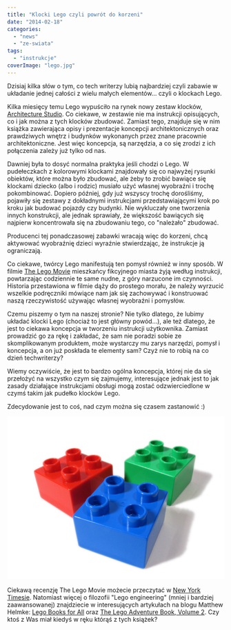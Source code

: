 ```yaml
---
title: "Klocki Lego czyli powrót do korzeni"
date: "2014-02-18"
categories: 
  - "news"
  - "ze-swiata"
tags: 
  - "instrukcje"
coverImage: "lego.jpg"
---
```


Dzisiaj kilka słów o tym, co tech writerzy lubią najbardziej czyli zabawie w układanie jednej całości z wielu małych elementów... czyli o klockach Lego.

Kilka miesięcy temu Lego wypuściło na rynek nowy zestaw klocków, [Architecture Studio](http://shop.lego.com/en-US/Studio-21050#shopxlink "Lego Architecture Studio"). Co ciekawe, w zestawie nie ma instrukcji opisujących, co i jak można z tych klocków zbudować. Zamiast tego, znajduje się w nim książka zawierająca opisy i prezentacje koncepcji architektonicznych oraz prawdziwych wnętrz i budynków wykonanych przez znane pracownie architektoniczne. Jest więc koncepcja, są narzędzia, a co się zrodzi z ich połączenia zależy już tylko od nas.

Dawniej była to dosyć normalna praktyka jeśli chodzi o Lego. W pudełeczkach z kolorowymi klockami znajdowały się co najwyżej rysunki obiektów, które można było zbudować, ale żeby to zrobić bawiące się klockami dziecko (albo i rodzic) musiało użyć własnej wyobraźni i trochę pokombinować. Dopiero później, gdy już wszyscy trochę dorośliśmy, pojawiły się zestawy z dokładnymi instrukcjami przedstawiającymi krok po kroku jak budować pojazdy czy budynki. Nie wykluczały one tworzenia innych konstrukcji, ale jednak sprawiały, że większość bawiących się najpierw koncentrowała się na zbudowaniu tego, co "należało" zbudować.

Producenci tej ponadczasowej zabawki wracają więc do korzeni, chcą aktywować wyobraźnię dzieci wyraźnie stwierdzając, że instrukcje ją ograniczają.

Co ciekawe, twórcy Lego manifestują ten pomysł również w inny sposób. W filmie [The Lego Movie](http://www.thelegomovie.com/ "The Lego Movie") mieszkańcy fikcyjnego miasta żyją według instrukcji, powtarzając codziennie te same nudne, z góry narzucone im czynności. Historia przestawiona w filmie dąży do prostego morału, że należy wyrzucić wszelkie podręczniki mówiące nam jak się zachowywać i konstruować naszą rzeczywistość używając własnej wyobraźni i pomysłów.

Czemu piszemy o tym na naszej stronie? Nie tylko dlatego, że lubimy układać klocki Lego (chociaż to jest główny powód...), ale też dlatego, że jest to ciekawa koncepcja w tworzeniu instrukcji użytkownika. Zamiast prowadzić go za rękę i zakładać, że sam nie poradzi sobie ze skomplikowanym produktem, może wystarczy mu zarys narzędzi, pomysł i koncepcja, a on już poskłada te elementy sam? Czyż nie to robią na co dzień techwriterzy?

Wiemy oczywiście, że jest to bardzo ogólna koncepcja, której nie da się przełożyć na wszystko czym się zajmujemy, interesujące jednak jest to jak zasady działające instrukcjami obsługi mogą zostać odzwierciedlone w czymś takim jak pudełko klocków Lego.

Zdecydowanie jest to coś, nad czym można się czasem zastanowić :)

[![lego2](images/lego2-1024x768.jpg)](http://techwriter.pl/wp-content/uploads/2014/02/lego2.jpg)

Ciekawą recenzję The Lego Movie możecie przeczytać w [New York Timesie](http://www.nytimes.com/2014/02/07/movies/the-lego-movie-toys-with-thinking-outside-the-manual.html?smid=tw-share&_r=1 "The Lego Movie - New York Times"). Natomiast więcej o filozofii "Lego engineering" (mniej i bardziej zaawansowanej) znajdziecie w interesujących artykułach na blogu Matthew Helmke: [Lego Books for All](http://matthewhelmke.net/2012/12/lego-books-for-all/ "Lego Books for All") oraz [The Lego Adventure Book, Volume 2](http://matthewhelmke.net/2013/12/the-lego-adventure-book-volume-2/ "The Lego Adventure Book, Volume 2"). Czy ktoś z Was miał kiedyś w ręku którąś z tych książek?

